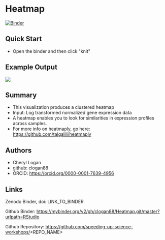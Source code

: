 Heatmap
====

[![Binder](https://mybinder.org/badge_logo.svg)](https://mybinder.org/v2/gh/speeding-up-science-workshops/Heatmap/master?urlpath=Rstudio)

## Quick Start

  - Open the binder and then click "knit"
  
## Example Output

![](heatmap.png)

## Summary

   - This visualization produces a clustered heatmap
   - Input: Log transformed normalized gene expression data
   - A heatmap enables you to look for similarities in expression profiles across samples.
 - For more info on heatmaply, go here:
 https://github.com/talgalili/heatmaply
 
## Authors

 - Cheryl Logan
 - github: clogan88 
 - ORCID: https://orcid.org/0000-0001-7639-4956


## Links

Zenodo Binder, doi: LINK_TO_BINDER

Github Binder: https://mybinder.org/v2/gh/clogan88/Heatmap.git/master?urlpath=RStudio

Github Repository: https://github.com/speeding-up-science-workshops/<REPO_NAME>
